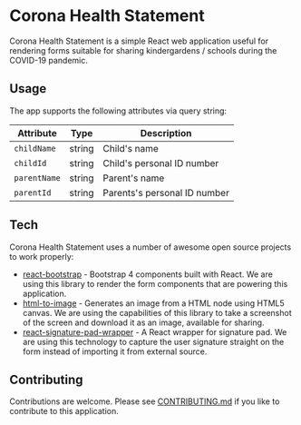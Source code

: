 # Corona Health Statement

Corona Health Statement is a simple React web application useful for rendering forms suitable for sharing kindergardens / schools during the COVID-19 pandemic.

## Usage

The app supports the following attributes via query string:

Attribute        | Type            | Description
---------------- | --------------- | -----------
`childName`      | string          | Child's name
`childId`        | string          | Child's personal ID number
`parentName`     | string          | Parent's name
`parentId`       | string           | Parents's personal ID number

## Tech

Corona Health Statement uses a number of awesome open source projects to work properly:

* [react-bootstrap](https://github.com/react-bootstrap/react-bootstrap) - Bootstrap 4 components built with React. We are using this library to render the form components that are powering this application.
* [html-to-image](https://github.com/bubkoo/html-to-image) - Generates an image from a HTML node using HTML5 canvas. We are using the capabilities of this library to take a screenshot of the screen and download it as an image, available for sharing.
* [react-signature-pad-wrapper](https://github.com/michaeldzjap/react-signature-pad-wrapper) - A React wrapper for signature pad. We are using this technology to capture the user signature straight on the form instead of importing it from external source.

## Contributing

Contributions are welcome. Please see [CONTRIBUTING.md](CONTRIBUTING.md) if you like to contribute to this application.